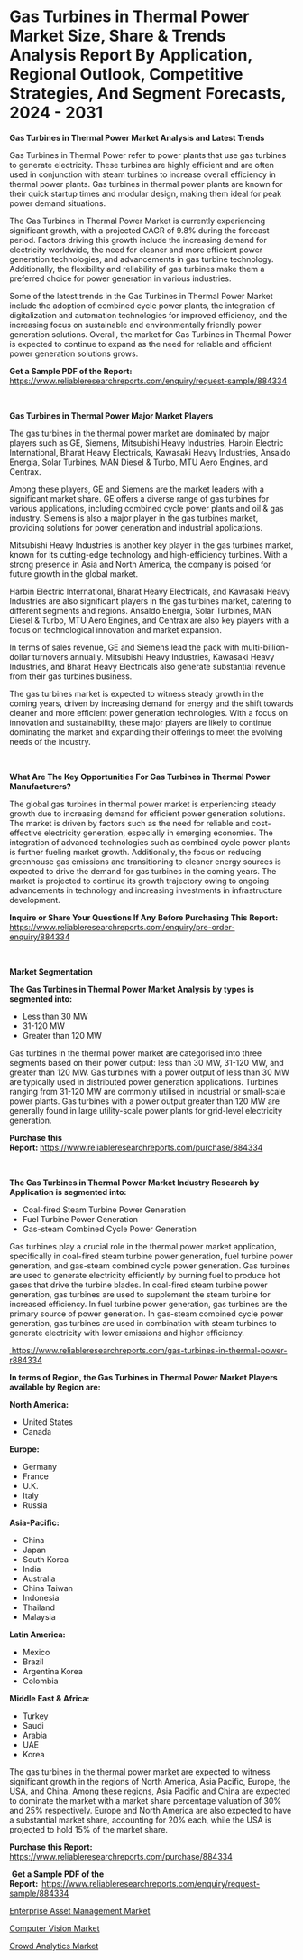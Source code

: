 <p><h1>Gas Turbines in Thermal Power Market Size, Share & Trends Analysis Report By Application, Regional Outlook, Competitive Strategies, And Segment Forecasts, 2024 - 2031</h1></p><p><strong>Gas Turbines in Thermal Power Market Analysis and Latest Trends</strong></p>
<p><p>Gas Turbines in Thermal Power refer to power plants that use gas turbines to generate electricity. These turbines are highly efficient and are often used in conjunction with steam turbines to increase overall efficiency in thermal power plants. Gas turbines in thermal power plants are known for their quick startup times and modular design, making them ideal for peak power demand situations.</p><p>The Gas Turbines in Thermal Power Market is currently experiencing significant growth, with a projected CAGR of 9.8% during the forecast period. Factors driving this growth include the increasing demand for electricity worldwide, the need for cleaner and more efficient power generation technologies, and advancements in gas turbine technology. Additionally, the flexibility and reliability of gas turbines make them a preferred choice for power generation in various industries.</p><p>Some of the latest trends in the Gas Turbines in Thermal Power Market include the adoption of combined cycle power plants, the integration of digitalization and automation technologies for improved efficiency, and the increasing focus on sustainable and environmentally friendly power generation solutions. Overall, the market for Gas Turbines in Thermal Power is expected to continue to expand as the need for reliable and efficient power generation solutions grows.</p></p>
<p><strong>Get a Sample PDF of the Report:&nbsp;</strong> <a href="https://www.reliableresearchreports.com/enquiry/request-sample/884334">https://www.reliableresearchreports.com/enquiry/request-sample/884334</a></p>
<p>&nbsp;</p>
<p><strong>Gas Turbines in Thermal Power Major Market Players</strong></p>
<p><p>The gas turbines in the thermal power market are dominated by major players such as GE, Siemens, Mitsubishi Heavy Industries, Harbin Electric International, Bharat Heavy Electricals, Kawasaki Heavy Industries, Ansaldo Energia, Solar Turbines, MAN Diesel & Turbo, MTU Aero Engines, and Centrax. </p><p>Among these players, GE and Siemens are the market leaders with a significant market share. GE offers a diverse range of gas turbines for various applications, including combined cycle power plants and oil & gas industry. Siemens is also a major player in the gas turbines market, providing solutions for power generation and industrial applications.</p><p>Mitsubishi Heavy Industries is another key player in the gas turbines market, known for its cutting-edge technology and high-efficiency turbines. With a strong presence in Asia and North America, the company is poised for future growth in the global market.</p><p>Harbin Electric International, Bharat Heavy Electricals, and Kawasaki Heavy Industries are also significant players in the gas turbines market, catering to different segments and regions. Ansaldo Energia, Solar Turbines, MAN Diesel & Turbo, MTU Aero Engines, and Centrax are also key players with a focus on technological innovation and market expansion.</p><p>In terms of sales revenue, GE and Siemens lead the pack with multi-billion-dollar turnovers annually. Mitsubishi Heavy Industries, Kawasaki Heavy Industries, and Bharat Heavy Electricals also generate substantial revenue from their gas turbines business.</p><p>The gas turbines market is expected to witness steady growth in the coming years, driven by increasing demand for energy and the shift towards cleaner and more efficient power generation technologies. With a focus on innovation and sustainability, these major players are likely to continue dominating the market and expanding their offerings to meet the evolving needs of the industry.</p></p>
<p>&nbsp;</p>
<p><strong>What Are The Key Opportunities For Gas Turbines in Thermal Power Manufacturers?</strong></p>
<p><p>The global gas turbines in thermal power market is experiencing steady growth due to increasing demand for efficient power generation solutions. The market is driven by factors such as the need for reliable and cost-effective electricity generation, especially in emerging economies. The integration of advanced technologies such as combined cycle power plants is further fueling market growth. Additionally, the focus on reducing greenhouse gas emissions and transitioning to cleaner energy sources is expected to drive the demand for gas turbines in the coming years. The market is projected to continue its growth trajectory owing to ongoing advancements in technology and increasing investments in infrastructure development.</p></p>
<p><strong>Inquire or Share Your Questions If Any Before Purchasing This Report:</strong> <a href="https://www.reliableresearchreports.com/enquiry/pre-order-enquiry/884334">https://www.reliableresearchreports.com/enquiry/pre-order-enquiry/884334</a></p>
<p>&nbsp;</p>
<p><strong>Market Segmentation</strong></p>
<p><strong>The Gas Turbines in Thermal Power Market Analysis by types is segmented into:</strong></p>
<p><ul><li>Less than 30 MW</li><li>31-120 MW</li><li>Greater than 120 MW</li></ul></p>
<p><p>Gas turbines in the thermal power market are categorised into three segments based on their power output: less than 30 MW, 31-120 MW, and greater than 120 MW. Gas turbines with a power output of less than 30 MW are typically used in distributed power generation applications. Turbines ranging from 31-120 MW are commonly utilised in industrial or small-scale power plants. Gas turbines with a power output greater than 120 MW are generally found in large utility-scale power plants for grid-level electricity generation.</p></p>
<p><strong>Purchase this Report:&nbsp;</strong><a href="https://www.reliableresearchreports.com/purchase/884334">https://www.reliableresearchreports.com/purchase/884334</a></p>
<p>&nbsp;</p>
<p><strong>The Gas Turbines in Thermal Power Market Industry Research by Application is segmented into:</strong></p>
<p><ul><li>Coal-fired Steam Turbine Power Generation</li><li>Fuel Turbine Power Generation</li><li>Gas-steam Combined Cycle Power Generation</li></ul></p>
<p><p>Gas turbines play a crucial role in the thermal power market application, specifically in coal-fired steam turbine power generation, fuel turbine power generation, and gas-steam combined cycle power generation. Gas turbines are used to generate electricity efficiently by burning fuel to produce hot gases that drive the turbine blades. In coal-fired steam turbine power generation, gas turbines are used to supplement the steam turbine for increased efficiency. In fuel turbine power generation, gas turbines are the primary source of power generation. In gas-steam combined cycle power generation, gas turbines are used in combination with steam turbines to generate electricity with lower emissions and higher efficiency.</p></p>
<p><a href="https://www.reliableresearchreports.com/gas-turbines-in-thermal-power-r884334">&nbsp;https://www.reliableresearchreports.com/gas-turbines-in-thermal-power-r884334</a></p>
<p><strong>In terms of Region, the Gas Turbines in Thermal Power Market Players available by Region are:</strong></p>
<p>
    <p> <strong> North America: </strong>
        <ul>
            <li>United States</li>
            <li>Canada</li>
        </ul>
        </p> 
    <p> <strong> Europe: </strong>
        <ul>
            <li>Germany</li>
            <li>France</li>
            <li>U.K.</li>
            <li>Italy</li>
            <li>Russia</li>
        </ul>
        </p> 
    <p> <strong> Asia-Pacific: </strong>
        <ul>
            <li>China</li>
            <li>Japan</li>
            <li>South Korea</li>
            <li>India</li>
            <li>Australia</li>
            <li>China Taiwan</li>
            <li>Indonesia</li>
            <li>Thailand</li>
            <li>Malaysia</li>
        </ul>
        </p> 
    <p> <strong> Latin America: </strong>
        <ul>
            <li>Mexico</li>
            <li>Brazil</li>
            <li>Argentina Korea</li>
            <li>Colombia</li>
        </ul>
        </p> 
    <p> <strong> Middle East & Africa: </strong>
        <ul>
            <li>Turkey</li>
            <li>Saudi</li>
            <li>Arabia</li>
            <li>UAE</li>
            <li>Korea</li>
        </ul>
    </p>
    </p>
<p><p>The gas turbines in the thermal power market are expected to witness significant growth in the regions of North America, Asia Pacific, Europe, the USA, and China. Among these regions, Asia Pacific and China are expected to dominate the market with a market share percentage valuation of 30% and 25% respectively. Europe and North America are also expected to have a substantial market share, accounting for 20% each, while the USA is projected to hold 15% of the market share.</p></p>
<p><strong>Purchase this Report: </strong><a href="https://www.reliableresearchreports.com/purchase/884334">https://www.reliableresearchreports.com/purchase/884334</a></p>
<p>&nbsp;<strong>Get a Sample PDF of the Report:&nbsp;&nbsp;</strong><a href="https://www.reliableresearchreports.com/enquiry/request-sample/884334">https://www.reliableresearchreports.com/enquiry/request-sample/884334</a></p>
<p><strong></strong></p>
<p><p><a href="https://carnation-joke-41f.notion.site/Enterprise-Asset-Management-Market-The-Key-To-Successful-Business-Strategy-Forecast-Till-2031-23feba1aadb94dcaa3ffbec91878050b">Enterprise Asset Management Market</a></p><p><a href="https://adventurous-uranium-ef9.notion.site/Computer-Vision-Market-Outlook-Industry-Overview-and-Forecast-2024-to-2031-47555819ccc641bf8d674661609c3d82">Computer Vision Market</a></p><p><a href="https://extreme-scabiosa-c81.notion.site/Crowd-Analytics-Market-Report-Reveals-the-Latest-Trends-And-Growth-Opportunities-of-this-Market-e908f6dca94d4154829532b65941d3f4">Crowd Analytics Market</a></p></p>